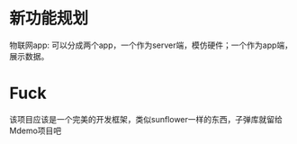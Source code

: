 # 新功能规划
物联网app:
    可以分成两个app，一个作为server端，模仿硬件；一个作为app端，展示数据。

# Fuck
该项目应该是一个完美的开发框架，类似sunflower一样的东西，子弹库就留给Mdemo项目吧
